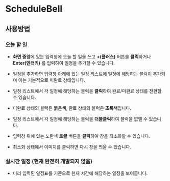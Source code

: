 # ScheduleBell
## 사용방법
### 오늘 할 일
- **화면 중앙**에 있는 입력창에 오늘 할 일을 쓰고 **+(플러스)** 버튼을 **클릭**하거나 **Enter(엔터키)** 를 입력하여 일정을 추가할 수 있습니다.

- 일정을 추가하면 입력창 아래에 있는 일정 리스트에 일정에 해당하는 블럭이 추가되며 이는 기본적으로 미완료 상태입니다.

- 일정 리스트에서 각 일정에 해당하는 블럭을 **클릭**하여 완료/미완료 상태를 전환할 수 있습니다.

- 미완료 상태의 블럭은 **붉은색**, 완료 상태의 블럭은 **초록색**입니다.

- 일정 리스트에서 각 일정에 해당하는 블럭을 **더블클릭**하여 블럭을 없앨 수 있습니다.

- 입력창 위에 있는 노란색 **토글** 버튼을 **클릭**하여 창을 최소화할 수 있습니다.

- 최소화 상태에서 이미지를 클릭하면 다시 창을 띄울 수 있습니다.
### 실시간 일정 (현재 완전히 개발되지 않음)
- 미리 입력된 일정표를 기준으로 현재 시간에 해당하는 일정을 보여줍니다.
